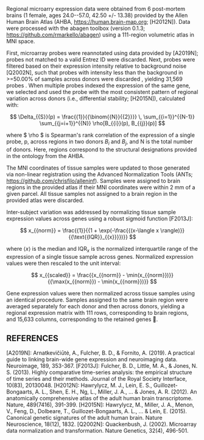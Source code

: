 Regional microarry expression data were obtained from 6 post-mortem brains (1 female, ages 24.0--57.0, 42.50 +/- 13.38) provided by the Allen Human Brain Atlas (AHBA, https://human.brain-map.org; [H2012N]). Data were processed with the abagen toolbox (version 0.1.3; https://github.com/rmarkello/abagen) using a 111-region volumetric atlas in MNI space.

First, microarray probes were reannotated using data provided by [A2019N]; probes not matched to a valid Entrez ID were discarded. Next, probes were filtered based on their expression intensity relative to background noise [Q2002N], such that probes with intensity less than the background in >=50.00% of samples across donors were discarded , yielding 31,569 probes . When multiple probes indexed the expression of the same gene, we selected and used the probe with the most consistent pattern of regional variation across donors (i.e., differential stability; [H2015N]), calculated with:

$$ \Delta_{{S}}(p) = \frac{{1}}{{\binom{{N}}{{2}}}} \, \sum_{{i=1}}^{{N-1}} \sum_{{j=i+1}}^{{N}} \rho[B_{{i}}(p), B_{{j}}(p)] $$

where $ \rho $ is Spearman's rank correlation of the expression of a single probe, p, across regions in two donors $B_{{i}}$ and $B_{{j}}$, and N is the total number of donors. Here, regions correspond to the structural designations provided in the ontology from the AHBA. 

The MNI coordinates of tissue samples were updated to those generated via non-linear registration using the Advanced Normalization Tools (ANTs; https://github.com/chrisfilo/alleninf). Samples were assigned to brain regions in the provided atlas if their MNI coordinates were within 2 mm of a given parcel. All tissue samples not assigned to a brain region in the provided atlas were discarded. 

Inter-subject variation was addressed by normalizing tissue sample expression values across genes using a robust sigmoid function [F2013J]:

$$ x_{{norm}} = \frac{{1}}{{1 + \exp(-\frac{{(x-\langle x \rangle)}} {{\text{{IQR}}_{{x}}}})}} $$

where $\langle x \rangle$ is the median and $\text{{IQR}}_{{x}}$ is the normalized interquartile range of the expression of a single tissue sample across genes. Normalized expression values were then rescaled to the unit interval: 

$$ x_{{scaled}} = \frac{{x_{{norm}} - \min(x_{{norm}})}} {{\max(x_{{norm}}) - \min(x_{{norm}})}} $$

Gene expression values were then normalized across tissue samples using an identical procedure. Samples assigned to the same brain region were averaged separately for each donor and then across donors, yielding a regional expression matrix with 111 rows, corresponding to brain regions, and 15,633 columns, corresponding to the retained genes .

REFERENCES
----------
[A2019N]: Arnatkevic̆iūtė, A., Fulcher, B. D., & Fornito, A. (2019). A practical guide to linking brain-wide gene expression and neuroimaging data. Neuroimage, 189, 353-367.
[F2013J]: Fulcher, B. D., Little, M. A., & Jones, N. S. (2013). Highly comparative time-series analysis: the empirical structure of time series and their methods. Journal of the Royal Society Interface, 10(83), 20130048.
[H2012N]: Hawrylycz, M. J., Lein, E. S., Guillozet-Bongaarts, A. L., Shen, E. H., Ng, L., Miller, J. A., ... & Jones, A. R. (2012). An anatomically comprehensive atlas of the adult human brain transcriptome. Nature, 489(7416), 391-399.
[H2015N]: Hawrylycz, M., Miller, J. A., Menon, V., Feng, D., Dolbeare, T., Guillozet-Bongaarts, A. L., ... & Lein, E. (2015). Canonical genetic signatures of the adult human brain. Nature Neuroscience, 18(12), 1832.
[Q2002N]: Quackenbush, J. (2002). Microarray data normalization and transformation. Nature Genetics, 32(4), 496-501.
